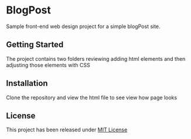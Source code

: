 # BlogPost
Sample front-end web design project for a simple blogPost site.

## Getting Started
The project contains two folders reviewing adding html elements and then adjusting those elements with CSS

## Installation
Clone the repository and view the html file to see view how page looks

## License
This project has been released under [MIT License](https://choosealicense.com/licenses/mit/)
